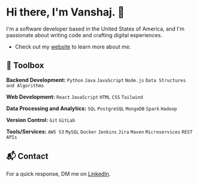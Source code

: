 # Hi there, I'm Vanshaj. 👋

I'm a software developer based in the United States of America, and I'm passionate about writing code and crafting digital experiences.

- Check out my [website](https://vanshajgupta.vercel.app/) to learn more about me.

## 🧰 Toolbox

**Backend Development:** `Python` `Java` `JavaScript` `Node.js` `Data Structures and Algorithms` 

**Web Development:** `React` `JavaScript` `HTML` `CSS` `Tailwind`

**Data Processing and Analytics:** `SQL` `PostgreSQL` `MongoDB` `Spark` `Hadoop`

**Version Control:** `Git` `GitLab`

**Tools/Services:** `AWS S3` `MySQL` `Docker` `Jenkins` `Jira` `Maven` `Microservices` `REST APIs`

## 📬 Contact

For a quick response, DM me on [LinkedIn](https://www.linkedin.com/in/vanshaj696/).

